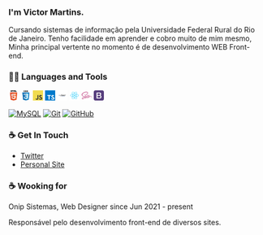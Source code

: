 ### I'm Victor Martins.
<p>
  Cursando sistemas de informação pela Universidade Federal Rural do Rio de Janeiro. Tenho facilidade em aprender e cobro muito de mim mesmo, Minha principal vertente no momento é de desenvolvimento WEB Front-end. 
</p>

### 👨‍💻 Languages and Tools
<code><img height="20" src="https://raw.githubusercontent.com/github/explore/80688e429a7d4ef2fca1e82350fe8e3517d3494d/topics/html/html.png"></code>
<code><img height="20" src="https://raw.githubusercontent.com/github/explore/80688e429a7d4ef2fca1e82350fe8e3517d3494d/topics/css/css.png"></code>
<code><img height="20" src="https://raw.githubusercontent.com/github/explore/80688e429a7d4ef2fca1e82350fe8e3517d3494d/topics/javascript/javascript.png"></code>
<code><img height="20" src="https://raw.githubusercontent.com/github/explore/80688e429a7d4ef2fca1e82350fe8e3517d3494d/topics/typescript/typescript.png"></code>
<code><img height="20" src="https://raw.githubusercontent.com/github/explore/80688e429a7d4ef2fca1e82350fe8e3517d3494d/topics/jquery/jquery.png"></code>
<code><img height="20" src="https://raw.githubusercontent.com/github/explore/80688e429a7d4ef2fca1e82350fe8e3517d3494d/topics/react/react.png"></code>
<code><img height="20" src="https://raw.githubusercontent.com/github/explore/80688e429a7d4ef2fca1e82350fe8e3517d3494d/topics/sass/sass.png"></code>
<code><img height="20" src="https://raw.githubusercontent.com/github/explore/80688e429a7d4ef2fca1e82350fe8e3517d3494d/topics/bootstrap/bootstrap.png"></code>

[![MySQL](https://img.shields.io/badge/-MySQL-black?style=flat&logo=mysql&link=https://github.com/hritik5102)](https://github.com/zVictorRPD)
[![Git](https://img.shields.io/badge/-Git-black?style=flat&logo=git&link=https://github.com/hritik5102)](https://github.com/zVictorRPD) 
[![GitHub](https://img.shields.io/badge/-GitHub-181717?style=flat&logo=github&link=https://github.com/hritik5102)](https://github.com/zVictorRPD)

### ☕ Get In Touch
- [Twitter](https://twitter.com/nicecollors)
- [Personal Site](https://google.com)

### ☕ Wooking for

<p>Onip Sistemas, Web Designer since Jun 2021 - present
  
Responsável pelo desenvolvimento front-end de diversos sites.</p>
